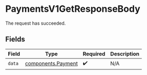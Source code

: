 # PaymentsV1GetResponseBody

The request has succeeded.


## Fields

| Field                                                    | Type                                                     | Required                                                 | Description                                              |
| -------------------------------------------------------- | -------------------------------------------------------- | -------------------------------------------------------- | -------------------------------------------------------- |
| `data`                                                   | [components.Payment](../../models/components/payment.md) | :heavy_check_mark:                                       | N/A                                                      |